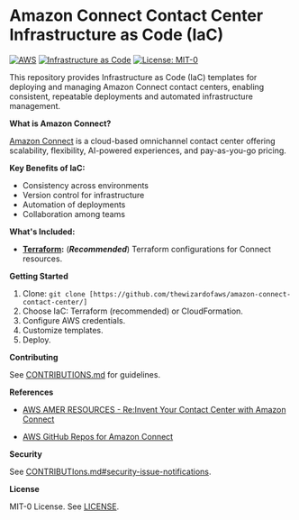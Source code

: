 # Amazon Connect Contact Center Infrastructure as Code (IaC)

[![AWS](https://img.shields.io/badge/AWS-Amazon%20Connect-orange?style=flat-square)](https://aws.amazon.com/connect/)
[![Infrastructure as Code](https://img.shields.io/badge/Infrastructure%20as%20Code-Terraform%2FCF-blue?style=flat-square)](https://www.terraform.io/)
[![License: MIT-0](https://img.shields.io/badge/License-MIT--0-brightgreen.svg)](LICENSE)

This repository provides Infrastructure as Code (IaC) templates for deploying and managing Amazon Connect contact centers, enabling consistent, repeatable deployments and automated infrastructure management.

**What is Amazon Connect?**

[Amazon Connect](https://aws.amazon.com/connect/) is a cloud-based omnichannel contact center offering scalability, flexibility, AI-powered experiences, and pay-as-you-go pricing.

**Key Benefits of IaC:**

*   Consistency across environments
*   Version control for infrastructure
*   Automation of deployments
*   Collaboration among teams

**What's Included:**

*   **[Terraform](./terraform/):** (***Recommended***) Terraform configurations for Connect resources.

**Getting Started**

1.  Clone: `git clone [https://github.com/thewizardofaws/amazon-connect-contact-center/]`
2.  Choose IaC: Terraform (recommended) or CloudFormation.
3.  Configure AWS credentials.
4.  Customize templates.
5.  Deploy.

**Contributing**

See [CONTRIBUTIONS.md](CONTRIBUTIONS.md) for guidelines.

**References**

*   [AWS AMER RESOURCES - Re:Invent Your Contact Center with Amazon Connect](https://amer.resources.awscloud.com/contact-center/maximizing-amazon-connect-cl-evaluation-technical)

*   [AWS GitHub Repos for Amazon Connect](https://github.com/amazon-connect)

**Security**

See [CONTRIBUTIons.md#security-issue-notifications](CONTRIBUTIons.md#security-issue-notifications).

**License**

MIT-0 License. See [LICENSE](LICENSE).
